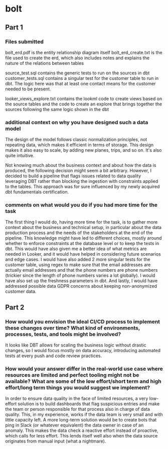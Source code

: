 # bolt
## Part 1
### Files submitted
bolt_erd.pdf is the entity relationship diagram itself
bolt_erd_create.txt is the file used to create the erd, which also includes notes and explains the nature of the relations between tables

source_test.sql contains the generic tests to run on the sources in dbt
customer_tests.sql contains a singular test for the customer table to run in dbt. The logic here was that at least one contact means for the customer needed to be present.

looker_views_explore.txt contains the lookml code to create views based on the source tables and the code to create an explore that brings together the sources following the same logic shown in the dbt

### additional context on why you have designed such a data model
The design of the model follows classic normalization principles, not repeating data, which makes it efficient in terms of storage. This design makes it also easy to scale, by adding new planes, trips, and so on. It's also quite intuitive.

Not knowing much about the business context and about how the data is produced, the following decision might seem a bit arbitrary. However, I decided to build a pipeline that flags issues related to data quality leveraging DBT rather than blocking the ingestion with constraints applied to the tables.
This approach was for sure influenced by my newly acquired dbt fundamentals certification.

### comments on what would you do if you had more time for the task
The first thing I would do, having more time for the task, is to gather more context about the business and technical setup, in particular about the data production process and the needs of the stakeholders at the end of the pipeline. This knowledge might have led to different choices, mostly around whether to enforce constraints at the database level or to keep the tests in dbt. This would have also given me a better idea of what metrics are needed in Looker, and it would have helped in considering future scenarios and edge cases.
I would have also added 2 more singular tests for the customer table, using regex to make sure that the email addresses are actually email addresses and that the phone numbers are phone numbers (trickier since the length of phone numbers varies a lot globally).
I would have also set up the freshness parameters in dbt. And lastly, I would have addressed possible data GDPR concerns about keeping non-anonymized customer data.

## Part 2
### How would you envision the ideal CI/CD process to implement these changes over time? What kind of environments, processes, tests, and tools might be involved?
It looks like DBT allows for scaling the business logic without drastic changes, so I would focus mostly on data accuracy, introducing automated tests at every push and code review practices.

### How would your answer differ in the real-world use case where resources are limited and perfect tooling might not be available? What are some of the low effort/short term and high effort/long term things you would suggest we implement?
In order to ensure data quality in the face of limited resources, a very low-effort solution is to build dashboards that flag suspicious entries and make the team or person responsible for that process also in charge of data quality. This, in my experience, works if the data team is very small and with little capacity left. A more long-term solution would be to create bots that ping in Slack (or whatever equivalent) the data owner in case of an anomaly. This makes the data check a reactive effort instead of proactive, which calls for less effort. This lends itself well also when the data source originates from manual input (what a nightmare).
